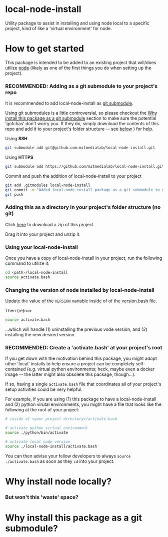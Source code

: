 # local-node-install
Utility package to assist in installing and using node local to a specific project, kind of like a 'virtual environment' for node.

# How to get started
This package is intended to be added to an existing project that will/does utilize [node](https://nodejs.org/en/) (likely as one of the first things you do when setting up the project).

### RECOMMENDED: Adding as a git submodule to your project's repo

It is recommended to add local-node-install as [git submodule](https://git-scm.com/book/en/v2/Git-Tools-Submodules). 

Using git submodules is a little controversial, so please checkout the [Why install this package as a git submodule](#why-install-this-package-as-a-git-submodule) section to make sure the potential 'gotchas' don't worry you. If they do, simply download the contents of this repo and add it to your project's folder structure -- see [below](#adding-this-as-a-directory-in-your-projects-folder-structure-no-git)
) for help. 

Using **SSH**
```bash
git submodule add git@github.com:mitmedialab/local-node-install.git 
```

Using **HTTPS**
```bash
git submodule add https://github.com/mitmedialab/local-node-install.git
```

Commit and push the addition of local-node-install to your project
```bash
git add .gitmodules local-node-install
git commit -m "Added local-node-install package as a git submodule to my project"
git push
```

### Adding this as a directory in your project's folder structure (no git)

Click [here](https://github.com/mitmedialab/local-node-install/archive/refs/heads/main.zip) to download a zip of this project. 

Drag it into your project and unzip it. 

### Using your local-node-install

Once you have a copy of local-node-install in your project, run the following command to utilize it:

```bash
cd <path>/local-node-install
source activate.bash
```

### Changing the version of node installed by local-node-install

Update the value of the `VERSION` variable inside of of the [version.bash file](version.bash).

Then (re)run:
```bash
source activate.bash
```
...which will handle (1) uninstalling the previous vode version, and (2) installing the new desired version.

### RECOMMENDED: Create a 'activate.bash' at your project's root

If you get down with the motivation behind this package, you might adopt other 'local' installs to help ensure a project can be completely self-contained (e.g. virtual python environments; heck, maybe even a docker image -- the latter might also obsolete this package, though...).

If so, having a single `activate.bash` file that coordinates all of your project's setup activities could be very helpful.

For example, if you are using (1) this package to have a local-node-install and (2) python virutal environments, you might have a file that looks like the following at the root of your project:

```bash
# inside of <your project directory>/activate.bash

# activate python virtual environment 
source ./python/bin/activate

# activate local node version
source ./local-node-install/activate.bash
```

You can then advise your fellow developers to always `source ./activate.bash` as soon as they `cd` into your project.  

# Why install node locally?

### But won't this 'waste' space?

# Why install this package as a git submodule?
